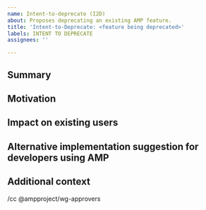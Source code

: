 ```yaml
---
name: Intent-to-deprecate (I2D)
about: Proposes deprecating an existing AMP feature.
title: 'Intent-to-Deprecate: <feature being deprecated>'
labels: INTENT TO DEPRECATE
assignees: ''

---
```


<!--
Replace/remove all of the text in brackets, including this text.

See https://github.com/ampproject/amphtml/blob/main/spec/amp-versioning-policy.md for details on AMP's deprecation policy, instructions on filling out this I2D template and how to get help if you have questions.

If your feature can be removed immediately after deprecation, you can use this issue to track removal as well (changing the title to "Intent-to-Deprecate-and-Remove" and adding the "INTENT TO REMOVE" label).  Otherwise you will file a separate Intent-to-Remove (I2R) issue after the feature has been deprecated and you are ready to remove the feature.
-->

## Summary

<!--
Provide a brief description of the feature you are planning on deprecating and a concrete plan for deprecating the feature.  Provide the detailed removal plan if the feature is ready for immediate removal after deprecation, otherwise provide an initial plan for removing the deprecated feature and file a separate Intent-to-Remove issue after this issue is approved.
-->

## Motivation

<!--
Explain why this feature needs to be deprecated and eventually removed.
-->

## Impact on existing users

<!--
How seriously would the removal of this feature break sites that currently use AMP?  If available what is the estimated usage of this feature?
-->

## Alternative implementation suggestion for developers using AMP

<!--
When the feature you are deprecating is removed, how would developers using AMP achieve similar functionality?
-->

## Additional context

<!--
Add any other information that may help people understand your I2D.
-->

<!--
Add anyone to this cc line that you want to notify about this I2D.
-->

/cc @ampproject/wg-approvers
